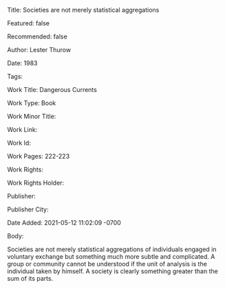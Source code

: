 Title: Societies are not merely statistical aggregations

Featured: false

Recommended: false

Author: Lester Thurow

Date: 1983

Tags: 

Work Title: Dangerous Currents

Work Type: Book

Work Minor Title:  

Work Link: 

Work Id:  

Work Pages:  222-223

Work Rights:  

Work Rights Holder:  

Publisher:  

Publisher City:  

Date Added: 2021-05-12 11:02:09 -0700

Body:

Societies are not merely statistical aggregations of individuals engaged in voluntary exchange but something much more subtle and complicated. A group or community cannot be understood if the unit of analysis is the individual taken by himself. A society is clearly something greater than the sum of its parts.


